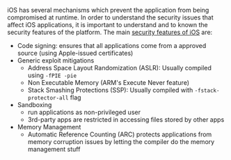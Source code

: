 
iOS has several mechanisms which prevent the application from being
compromised at runtime. In order to understand the security issues that
affect iOS applications, it is important to understand and to known the
security features of the platform. The main [security features of iOS](http://www.apple.com/ipad/business/docs/iOS_Security_Feb14.pdf) are:

- Code signing: ensures that all applications come from a approved source (using
  Apple-issued certificates)
- Generic exploit mitigations
    - Address Space Layout Randomization (ASLR): Usually compiled using `-fPIE -pie`
    - Non Executable Memory (ARM's Execute Never feature)
    - Stack Smashing Protections (SSP): Usually compiled with `-fstack-protector-all` flag
- Sandboxing
    - run applications as non-privileged user
    - 3rd-party apps are restricted in accessing files stored by other
      apps
- Memory Management
    - Automatic Reference Counting (ARC) protects applications
      from memory corruption issues by letting the compiler do the
      memory management stuff

